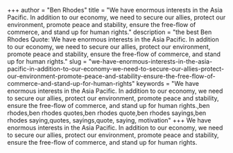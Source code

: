 +++
author = "Ben Rhodes"
title = "We have enormous interests in the Asia Pacific. In addition to our economy, we need to secure our allies, protect our environment, promote peace and stability, ensure the free-flow of commerce, and stand up for human rights."
description = "the best Ben Rhodes Quote: We have enormous interests in the Asia Pacific. In addition to our economy, we need to secure our allies, protect our environment, promote peace and stability, ensure the free-flow of commerce, and stand up for human rights."
slug = "we-have-enormous-interests-in-the-asia-pacific-in-addition-to-our-economy-we-need-to-secure-our-allies-protect-our-environment-promote-peace-and-stability-ensure-the-free-flow-of-commerce-and-stand-up-for-human-rights"
keywords = "We have enormous interests in the Asia Pacific. In addition to our economy, we need to secure our allies, protect our environment, promote peace and stability, ensure the free-flow of commerce, and stand up for human rights.,ben rhodes,ben rhodes quotes,ben rhodes quote,ben rhodes sayings,ben rhodes saying,quotes, sayings,quote, saying, motivation"
+++
We have enormous interests in the Asia Pacific. In addition to our economy, we need to secure our allies, protect our environment, promote peace and stability, ensure the free-flow of commerce, and stand up for human rights.

